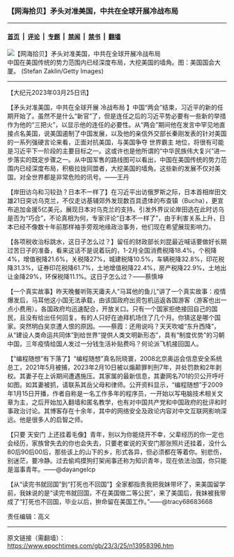 ### 【网海拾贝】矛头对准美国，中共在全球开展冷战布局

---

#### [首页](../../../..?n13958396) &nbsp;|&nbsp; [评论](../../../../../epoch-comment?n13958396) &nbsp;|&nbsp; [专题](../../../../../epoch-special?n13958396) &nbsp;|&nbsp; [禁闻](../../../../../epoch-news?n13958396) &nbsp;|&nbsp; [禁书](../../../../../books?n13958396) &nbsp;|&nbsp; [翻墙](https://github.com/gfw-breaker/nogfw/blob/master/README.md?n13958396)


<div><img alt="【网海拾贝】矛头对准美国，中共在全球开展冷战布局" class="attachment-djy_600_400 size-djy_600_400 wp-post-image" src="https://i.epochtimes.com/assets/uploads/2023/03/id13958405-gettyimages-2062513--600x373.jpeg"/>
<div class="caption">
 中国在美国传统的势力范围内已经深度布局，大挖美国的墙角。图：美国国会大厦。  (Stefan Zaklin/Getty Images)
</div></div><hr/><div class="post_content" id="artbody" itemprop="articleBody">
 <!-- article content begin -->
 <p>
  【大纪元2023年03月25日讯】
 </p>
 <p>
  【矛头对准美国，中共在全球开展
  <ok href="https://www.epochtimes.com/gb/tag/%E5%86%B7%E6%88%98%E5%B8%83%E5%B1%80.html">
   冷战布局
  </ok>
  】中国“两会”结束，习近平的新的任期开始了。虽然不是什么“新官”了，但是连任之后的习近平势必要有一些新的举措作为他的“三把火”，以显示他的连任的必要性。从“两会”期间他在发言中罕见地直接点名美国，说美国遏制了中国发展，以及他的亲信外交部长秦刚发表的针对美国的一系列强硬言论来看，正面对抗美国，与美国争夺
  <ok href="https://www.epochtimes.com/gb/tag/%E4%B8%96%E7%95%8C%E9%9C%B8%E4%B8%BB.html">
   世界霸主
  </ok>
  地位，将很有可能是习近平下一阶段的主要目标之一。这或许也是他所谓的“中华民族伟大复兴”进一步落实的既定步骤之一。从中国军售的路线图可以看出，中国在美国传统的势力范围内已经深度布局，积极拉拢同盟者，大挖美国的墙角。这些新的发展不仅对美国，对全世界都是非常危险的讯号。——王丹
 </p>
 <p>
  【岸田访乌和习较劲？日本不一样了】在习近平出访俄罗斯之际，日本首相岸田文雄21日突访乌克兰，不仅走访基辅郊外发现数百具遗体的布查镇（Bucha），更宣布追加金援5亿美元，展现日本对乌克兰的支持。引发外界议论岸田选在此时访乌是否为“巧合”，不论真相为何，专家评论“日本不一样了”，由于利害关系上升，日本已经不像数十年前那样袖手旁观地缘政治事务，他们现在希望展现影响力。
 </p>
 <p>
  【各项税收治标跳水，这日子怎么过？】留任的财政部长刘昆最近喊话要做好长期过苦日子的准备，看来这话不是说着玩的，1-2月全国消费税降18.4%，个税降4%，增值税降21.6%，关税降27%，城建税降10.5%，车辆税降32.8%，印花税降31.3%，证券印花税降61.7%，土地增值税降22.4%，房产税降22.9%，土地出让金降29%，环保税降11.1%。这日子怎么过？——蔡慎坤
 </p>
 <p>
  【一个真实故事】昨天晚餐听陈天庸夫人“马耳他的鱼儿”讲了一个真实故事：疫情爆发后，马耳他这小国无法承载，由该国政府出资包机运返各国游客（游客也出一点小费用）。各国政府均迅速配合，开放关口。只有一个国家拒绝接回自己的国民，且没有给出任何回复。有的人只好在迪拜机场住了几个月。你猜这是哪个国家。突然明白吴京遭人恨的原因。——蔡霞：还用说吗？天天吹嘘“东升西降”，从“建设人类命运共同体”到给世界“提供人类文明新形态”，具有“制度优势”的习朝中国，三年疫情给国人发过一分钱生活补贴费吗？何论派飞机接回国人。
 </p>
 <p>
  【“编程随想”有下落了】“编程随想”真名阮晓寰，2008北京奥运会信息安全系统总工，2021年5月被捕，2023年2月10日被以煽颠罪判刑7年，并处罚款和2年剥权。其妻子在上诉期间遭遇施压。其家属的最新信息，其妻网名701的贝公开呼吁如图。如其妻被抓，请联系其岳父母和律师。公开资料显示，“编程随想”于2009年1月15日开播，作者自称是一名工作多年的程序员，一开始以写电脑技术相关文章为主，之后开始加入翻墙和匿名教学，也有对中国共产党和中国政府的批评和时事政治讨论。其博客存在十余年，其中的网络安全及政论内容对中文互联网影响深远。他是很多人的启智之师。
 </p>
 <p>
  【只要
  <ok href="https://www.epochtimes.com/gb/tag/%E5%A4%A9%E5%AE%89%E9%97%A8.html">
   天安门
  </ok>
  上还挂着毛像】青年，别以为你能绕开不幸，父辈经历的你一定也会经历，家族曾失去的你也会失去，只要老崔说的天安门那张照片还挂着，没什么80后90后00后，那些该上的山下的乡，形式各异，但必须都在等着你。别悲伤，别迷茫，要冷静。过去偷鸡摸狗打架闹事还称为知识青年，现在依法治国，你只能是滋事青年。——@dayangelcp
 </p>
 <p>
  【从“读完书就回国”到“打死也不回国”】全家都指责我把我妹带坏了，来美国留学前，我妹说的是“读完书就回国，不在美国做二等公民”，来了美国后，我妹被我带成了“打死也不回国，毕业以后，拚命留在美国工作。”——@tracy68683668
 </p>
 <p>
  责任编辑：高义
 </p>
 <!-- article content end -->
 <div id="below_article_ad">
 </div>
</div>


---

原文链接（需翻墙）：https://www.epochtimes.com/gb/23/3/25/n13958396.htm